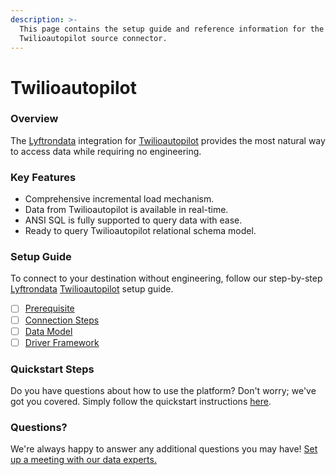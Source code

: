 ```yaml
---
description: >-
  This page contains the setup guide and reference information for the
  Twilioautopilot source connector.
---
```


# Twilioautopilot

### Overview

The [Lyftrondata](https://www.lyftrondata.com/) integration for [Twilioautopilot](https://www.lyftrondata.com/integration/business-analytics/twillio/) provides the most natural way to access data while requiring no engineering.

### Key Features

* Comprehensive incremental load mechanism.
* Data from Twilioautopilot is available in real-time.
* ANSI SQL is fully supported to query data with ease.
* Ready to query Twilioautopilot relational schema model.

### Setup Guide

To connect to your destination without engineering, follow our step-by-step [Lyftrondata](https://www.lyftrondata.com/) [Twilioautopilot](https://www.lyftrondata.com/integration/business-analytics/twillio/) setup guide.

* [ ] [Prerequisite](prerequisite.md)
* [ ] [Connection Steps](connection-steps.md)
* [ ] [Data Model](data-model/erd.md)
* [ ] [Driver Framework](driver-framework/)

### Quickstart Steps

Do you have questions about how to use the platform? Don't worry; we've got you covered. Simply follow the quickstart instructions [here](broken-reference).

### Questions? <a href="#questions" id="questions"></a>

We're always happy to answer any additional questions you may have! [Set up a meeting with our data experts.](https://www.lyftrondata.com/book-a-meeting/)

